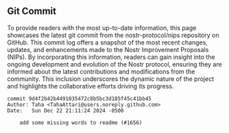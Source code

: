 ## Git Commit
To provide readers with the most up-to-date information, this page showcases the latest git commit from the nostr-protocol/nips repository on GitHub. This commit log offers a snapshot of the most recent changes, updates, and enhancements made to the Nostr Improvement Proposals (NIPs). By incorporating this information, readers can gain insight into the ongoing development and evolution of the Nostr protocol, ensuring they are informed about the latest contributions and modifications from the community. This inclusion underscores the dynamic nature of the project and highlights the collaborative efforts driving its progress.

```shell
commit 9d4f2b42b4491035472c8b5bc3d185f45c41bb45
Author: Taha <TahaAttari@users.noreply.github.com>
Date:   Sun Dec 22 21:11:24 2024 -0500

    add some missing words to readme (#1656)
```
